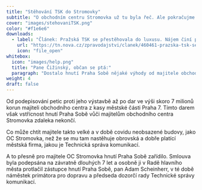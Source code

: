 ```yaml
---
title: "Stěhování TSK do Stromovky"
subtitle: "O obchodním centru Stromovka už tu byla řeč. Ale pokračujme."
cover: "images/stehovaniTSK.png"
color: "#f1e6e6"
downloads:
  - label: "Článek: Pražská TSK se přestěhovala do luxusu. Nájem činí přes dva miliony"
    url: "https://tn.nova.cz/zpravodajstvi/clanek/460461-prazska-tsk-se-stehuje-to-luxusnich-kancelari-v-centru-mesicni-najem-cini-pres-dva-miliony"
    icon: "file_open"
whitebox:
  icon: "images/help.png"
  title: "Pane Čižinský, občan se ptá:"
  paragraph: "Dostalo hnutí Praha Sobě nějaké výhody od majitele obchodního centra Stromovka za to, že se v době covidu (tedy v době, kdy se kanceláře naopak velmi vyprazdňovaly) nastěhovala do OC Stromovka Technická správa komunikací?"
weight: 4
draft: false
---
```



Od podepisování petic proti jeho výstavbě až po dar ve výši skoro 7 milionů korun majiteli obchodního centra z kasy městské části Praha 7. Tímto darem však vstřícnost hnutí Praha Sobě vůči majitelům obchodního centra Stromovka zdaleka nekončí. 


Co může chtít majitele takto velké a v době covidu neobsazené budovy, jako OC Stromovka, než že se mu tam nastěhuje obrovská a dobře platící městská firma, jakou je Technická správa komunikací. 

A to přesně pro majitele OC Stromovka hnutí Praha Sobě zařídilo. Smlouva byla podepsána na závratně dlouhých 7 let a osobně ji v Radě hlavního města protlačil zástupce hnutí Praha Sobě, pan Adam Scheinherr, v té době náměstek primátora pro dopravu a předseda dozorčí rady Technické správy komunikací.
 

